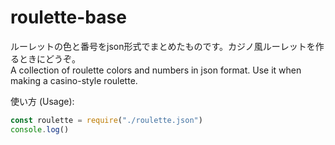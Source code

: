 # roulette-base
ルーレットの色と番号をjson形式でまとめたものです。カジノ風ルーレットを作るときにどうぞ。<br>
A collection of roulette colors and numbers in json format. Use it when making a casino-style roulette.

使い方 (Usage):
```js
const roulette = require("./roulette.json")
console.log()
```

